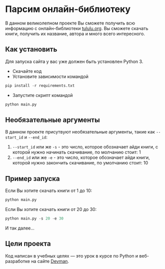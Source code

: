 # Парсим онлайн-библиотеку
В данном великолепном проекте Вы сможете получить всю информацию с онлайн-библиотеки [tululu.org](tululu.org). Вы сможете скачать книги, получить их название, автора и много всего интересного.

## Как установить
Для запуска сайта у вас уже должен быть установлен Python 3.

- Скачайте код
- Установите зависимости командой 
``` python
pip install -r requirements.txt
```
- Запустите скрипт командой 
``` python
python main.py
```

## Необязательные аргументы
В данном проекте присутвуют необязательные аргументы, такие как `--start_id` и `--end_id`:

1. `--start_id` или же `-s` - это число, которое обозначает айди книги, с которой нужно начинать скачивание, по молчанию стоит: 1
2. `--end_id` или же `-e` - это число, которое обозначает айди книги, которой нужно закончить скачивание, по умолчанию стоит: 10

## Пример запуска
Если Вы хотите скачать книги от 1 до 10:
``` python
python main.py
```

Если Вы хотите скачать книги от 20 до 30:
```python 
python main.py -s 20 -e 30
```

И так далее...

## Цели проекта
Код написан в учебных целях — это урок в курсе по Python и веб-разработке на сайте [Devman](https://dvmn.org).
